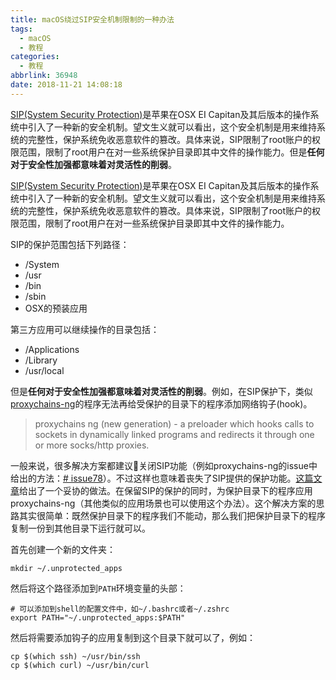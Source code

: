 ```yaml
---
title: macOS绕过SIP安全机制限制的一种办法
tags:
  - macOS
  - 教程
categories:
  - 教程
abbrlink: 36948
date: 2018-11-21 14:08:18
---
```

[SIP(System Security Protection)](https://support.apple.com/en-us/HT204899)是苹果在OSX EI Capitan及其后版本的操作系统中引入了一种新的安全机制。望文生义就可以看出，这个安全机制是用来维持系统的完整性，保护系统免收恶意软件的篡改。具体来说，SIP限制了root账户的权限范围，限制了root用户在对一些系统保护目录即其中文件的操作能力。但是**任何对于安全性加强都意味着对灵活性的削弱**。
<!--less-->
[SIP(System Security Protection)](https://support.apple.com/en-us/HT204899)是苹果在OSX EI Capitan及其后版本的操作系统中引入了一种新的安全机制。望文生义就可以看出，这个安全机制是用来维持系统的完整性，保护系统免收恶意软件的篡改。具体来说，SIP限制了root账户的权限范围，限制了root用户在对一些系统保护目录即其中文件的操作能力。

SIP的保护范围包括下列路径：

- /System
- /usr
- /bin
- /sbin
- OSX的预装应用

第三方应用可以继续操作的目录包括：

- /Applications
- /Library
- /usr/local

但是**任何对于安全性加强都意味着对灵活性的削弱**。例如，在SIP保护下，类似[proxychains-ng](https://github.com/rofl0r/proxychains-ng)的程序无法再给受保护的目录下的程序添加网络钩子(hook)。

> proxychains ng (new generation) - a preloader which hooks calls to sockets in dynamically linked programs and redirects it through one or more socks/http proxies.

一般来说，很多解决方案都建议关闭SIP功能（例如proxychains-ng的issue中给出的方法：[# issue78](https://github.com/rofl0r/proxychains-ng/issues/78)）。不过这样也意味着丧失了SIP提供的保护功能。[这篇文章](https://www.tcdw.net/post/proxychains-with-sip/)给出了一个妥协的做法。在保留SIP的保护的同时，为保护目录下的程序应用proxychains-ng（其他类似的应用场景也可以使用这个办法）。这个解决方案的思路其实很简单：既然保护目录下的程序我们不能动，那么我们把保护目录下的程序复制一份到其他目录下运行就可以。

首先创建一个新的文件夹：

``` shell
mkdir ~/.unprotected_apps
```

然后将这个路径添加到`PATH`环境变量的头部：

``` shell
# 可以添加到shell的配置文件中，如~/.bashrc或者~/.zshrc
export PATH="~/.unprotected_apps:$PATH"
```

然后将需要添加钩子的应用复制到这个目录下就可以了，例如：

``` shell
cp $(which ssh) ~/usr/bin/ssh
cp $(which curl) ~/usr/bin/curl
```